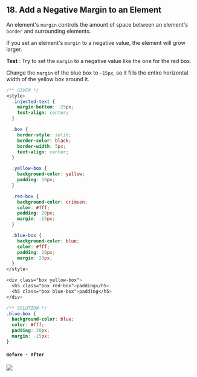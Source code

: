 ## 18. Add a Negative Margin to an Element
An element's `margin` controls the amount of space between an element's `border` and surrounding elements.

If you set an element's `margin` to a negative value, the element will grow larger.


**Test** : Try to set the `margin` to a negative value like the one for the red box.

Change the `margin` of the blue box to `-15px`, so it fills the entire horizontal width of the yellow box around it.

```css
/** GIVEN */
<style>
  .injected-text {
    margin-bottom: -25px;
    text-align: center;
  }

  .box {
    border-style: solid;
    border-color: black;
    border-width: 5px;
    text-align: center;
  }

  .yellow-box {
    background-color: yellow;
    padding: 10px;
  }

  .red-box {
    background-color: crimson;
    color: #fff;
    padding: 20px;
    margin: -15px;
  }

  .blue-box {
    background-color: blue;
    color: #fff;
    padding: 20px;
    margin: 20px;
  }
</style>

<div class="box yellow-box">
  <h5 class="box red-box">padding</h5>
  <h5 class="box blue-box">padding</h5>
</div>

/** SOLUTION */
.blue-box {
  background-color: blue;
  color: #fff;
  padding: 20px;
  margin: -15px;
}
```

#### `Before - After`
![](http://i66.tinypic.com/jg00w4.png)
